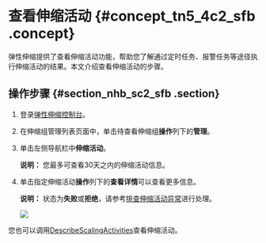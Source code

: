 # 查看伸缩活动 {#concept_tn5_4c2_sfb .concept}

弹性伸缩提供了查看伸缩活动功能，帮助您了解通过定时任务、报警任务等途径执行伸缩活动的结果。本文介绍查看伸缩活动的步骤。

## 操作步骤 {#section_nhb_sc2_sfb .section}

1.  登录[弹性伸缩控制台](https://essnew.console.aliyun.com/)。
2.  在伸缩组管理列表页面中，单击待查看伸缩组**操作**列下的**管理**。
3.  单击左侧导航栏中**伸缩活动**。

    **说明：** 您最多可查看30天之内的伸缩活动信息。

4.  单击指定伸缩活动**操作**列下的**查看详情**可以查看更多信息。

    **说明：** 状态为**失败**或**拒绝**，请参考[排查伸缩活动异常](intl.zh-CN/用户指南/排查伸缩活动异常.md#)进行处理。

    ![](http://static-aliyun-doc.oss-cn-hangzhou.aliyuncs.com/assets/img/40605/156324024021824_zh-CN.png)


您也可以调用[DescribeScalingActivities](../../../../intl.zh-CN/API参考/伸缩组/DescribeScalingActivities.md#)查看伸缩活动。

